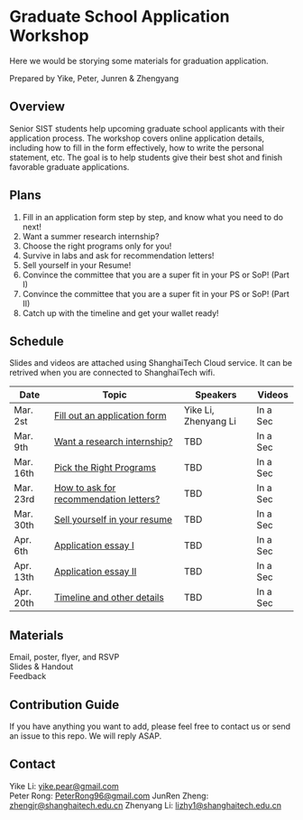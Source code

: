 # Graduate School Application Workshop

Here we would be storying some materials for graduation application.

Prepared by Yike, Peter, Junren & Zhengyang

## Overview

Senior SIST students help upcoming graduate school applicants with their application process. 
The workshop covers online application details, including how to fill in the form effectively, how to write the personal statement, etc. 
The goal is to help students give their best shot and finish favorable graduate applications.

## Plans

1. Fill in an application form step by step, and know what you need to do next!
2. Want a summer research internship? 
3. Choose the right programs only for you!
4. Survive in labs and ask for recommendation letters!
5. Sell yourself in your Resume!
6. Convince the committee that you are a super fit in your PS or SoP! (Part I)
7. Convince the committee that you are a super fit in your PS or SoP! (Part II)
8. Catch up with the timeline and get your wallet ready!

## Schedule

Slides and videos are attached using ShanghaiTech Cloud service. It can be retrived when you are connected to ShanghaiTech wifi.

| Date      | Topic | Speakers   |   Videos        |
|-----------|-------| --------- | --------------- |
| Mar. 2st  | [Fill out an application form](http://pan.shanghaitech.edu.cn/cloudservice/outerLink/decode?c3Vnb24xNTUxMzczNjEyODMyc3Vnb24=#0-sqq-1-85652-9737f6f9e09dfaf5d3fd14d775bfee85)  | Yike Li, Zhenyang Li   |     In a Sec        |
| Mar. 9th  | [Want a research internship?](about::blank)  |  TBD      |     In a Sec        |
| Mar. 16th | [Pick the Right Programs](about::blank)  |  TBD      |     In a Sec        |
| Mar. 23rd | [How to ask for recommendation letters?](about::blank)  |  TBD      |     In a Sec        |
| Mar. 30th | [Sell yourself in your resume](about::blank)  |  TBD      |     In a Sec        |
| Apr. 6th  | [Application essay I](about::blank)  |  TBD      |     In a Sec        |
| Apr. 13th | [Application essay II](about::blank)  |  TBD      |     In a Sec        |
| Apr. 20th | [Timeline and other details](about::blank)  |  TBD      |     In a Sec        |

## Materials

Email, poster, flyer, and RSVP  
Slides & Handout  
Feedback  

## Contribution Guide

If you have anything you want to add, please feel free to contact us or send an issue to this repo. 
We will reply ASAP.

## Contact

Yike Li:   yike.pear@gmail.com   
Peter Rong:  PeterRong96@gmail.com
JunRen Zheng: zhengjr@shanghaitech.edu.cn
Zhenyang Li: lizhy1@shanghaitech.edu.cn

